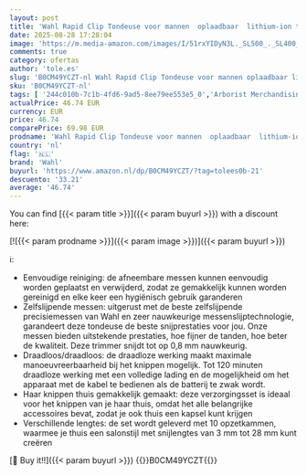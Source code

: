 ```yaml
---
layout: post
title: 'Wahl Rapid Clip Tondeuse voor mannen  oplaadbaar  lithium-ion tondeuse  heren-tondeuse  professionele kwaliteit  draadloze tondeuse  korte haartrimmer'
date: 2025-08-28 17:28:04
image: 'https://m.media-amazon.com/images/I/51rxYIDyN3L._SL500_._SL400_.jpg'
comments: true
category: ofertas
author: 'tole.es'
slug: 'B0CM49YCZT-nl Wahl Rapid Clip Tondeuse voor mannen oplaadbaar lithium-...'
sku: 'B0CM49YCZT-nl'
tags: [ '244c010b-7c1b-4fd6-9ad5-8ee79ee553e5_0','Arborist Merchandising Root','Beauty','Beauty & persoonlijke verzorging','Haarknipinstrumenten','Haarverzorging','Persoonlijke Verzorgingsapparaten','Self Service','Special Features Stores','Tondeuses','Tondeuses & accessoires','wahl','🇳🇱', ]
actualPrice: 46.74 EUR
currency: EUR
price: 46.74
comparePrice: 69.98 EUR
prodname: 'Wahl Rapid Clip Tondeuse voor mannen  oplaadbaar  lithium-ion tondeuse  heren-tondeuse  professionele kwaliteit  draadloze tondeuse  korte haartrimmer'
country: 'nl'
flag: '🇳🇱'
brand: 'Wahl'
buyurl: 'https://www.amazon.nl/dp/B0CM49YCZT/?tag=tolees0b-21'
descuento: '33.21'
average: '46.74'
---
```


You can find [{{< param title >}}]({{< param buyurl >}}) with a discount here:

[![{{< param prodname >}}]({{< param image >}})]({{< param buyurl >}})

ℹ️:

- Eenvoudige reiniging: de afneembare messen kunnen eenvoudig worden geplaatst en verwijderd, zodat ze gemakkelijk kunnen worden gereinigd en elke keer een hygiënisch gebruik garanderen
- Zelfslijpende messen: uitgerust met de beste zelfslijpende precisiemessen van Wahl en zeer nauwkeurige messenslijptechnologie, garandeert deze tondeuse de beste snijprestaties voor jou. Onze messen bieden uitstekende prestaties, hoe fijner de tanden, hoe beter de kwaliteit. Deze trimmer snijdt tot op 0,8 mm nauwkeurig.
- Draadloos/draadloos: de draadloze werking maakt maximale manoeuvreerbaarheid bij het knippen mogelijk. Tot 120 minuten draadloze werking met een volledige lading en de mogelijkheid om het apparaat met de kabel te bedienen als de batterij te zwak wordt.
- Haar knippen thuis gemakkelijk gemaakt: deze verzorgingsset is ideaal voor het knippen van je haar thuis, omdat het alle belangrijke accessoires bevat, zodat je ook thuis een kapsel kunt krijgen
- Verschillende lengtes: de set wordt geleverd met 10 opzetkammen, waarmee je thuis een salonstijl met snijlengtes van 3 mm tot 28 mm kunt creëren

[🛒 Buy it!!]({{< param buyurl >}})
{{<world>}}B0CM49YCZT{{</world>}}
